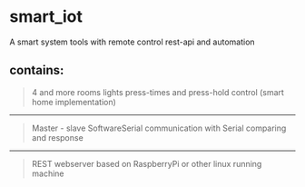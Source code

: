 # smart_iot
A smart system tools with remote control rest-api and automation
## contains:
> 4 and more rooms lights press-times and press-hold control (smart home implementation)
-----------------------------
> Master - slave SoftwareSerial communication with Serial comparing and response
-----------------------------
> REST webserver based on RaspberryPi or other linux running machine
